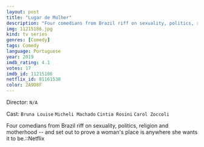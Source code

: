 ```yaml
---
layout: post
title: "Lugar de Mulher"
description: "Four comedians from Brazil riff on sexuality, politics, religion and motherhood -- and set out to prove a woman's place is anywhere she wants it to be.::Netflix.."
img: 11215186.jpg
kind: tv series
genres: [Comedy]
tags: Comedy 
language: Portuguese
year: 2019
imdb_rating: 4.1
votes: 17
imdb_id: 11215186
netflix_id: 81161538
color: 2A9D8F
---
```

Director: `N/A`  

Cast: `Bruna Louise` `Micheli Machado` `Cintia Rosini` `Carol Zoccoli` 

Four comedians from Brazil riff on sexuality, politics, religion and motherhood -- and set out to prove a woman's place is anywhere she wants it to be.::Netflix